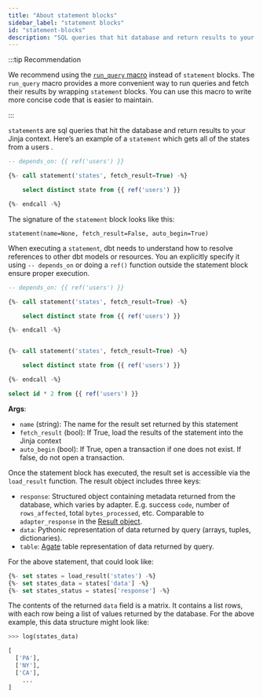 ```yaml
---
title: "About statement blocks"
sidebar_label: "statement blocks"
id: "statement-blocks"
description: "SQL queries that hit database and return results to your jinja context."
---
```


:::tip Recommendation

We recommend using the [`run_query` macro](/reference/dbt-jinja-functions/run_query) instead of `statement` blocks. The `run_query` macro provides a more convenient way to run queries and fetch their results by wrapping `statement` blocks. You can use this macro to write more concise code that is easier to maintain.

:::

`statement`s are sql queries that hit the database and return results to your Jinja context. Here’s an example of a `statement` which gets all of the states from a users <Term id="table" />.

<File name='get_states_statement.sql'>

```sql
-- depends_on: {{ ref('users') }}

{%- call statement('states', fetch_result=True) -%}

    select distinct state from {{ ref('users') }}

{%- endcall -%}
```

</File>

The signature of the `statement` block looks like this:

```
statement(name=None, fetch_result=False, auto_begin=True)
```

When executing a `statement`, dbt needs to understand how to resolve references to other dbt models or resources. You an explicitly specify it using `-- depends_on` or doing a `ref()` function outside the statement block ensure proper execution.

<expandable alt_header="Example using -- depends_on">

```sql
-- depends_on: {{ ref('users') }}

{%- call statement('states', fetch_result=True) -%}

    select distinct state from {{ ref('users') }}

{%- endcall -%}
```
</expandable>

<expandable alt_header="Example using ref() function">

```sql

{%- call statement('states', fetch_result=True) -%}

    select distinct state from {{ ref('users') }}

{%- endcall -%}

select id * 2 from {{ ref('users') }}
```
</expandable>

__Args__:
 - `name` (string): The name for the result set returned by this statement
 - `fetch_result` (bool): If True, load the results of the statement into the Jinja context
 - `auto_begin` (bool): If True, open a transaction if one does not exist. If false, do not open a transaction.

Once the statement block has executed, the result set is accessible via the `load_result` function. The result object includes three keys:
- `response`: Structured object containing metadata returned from the database, which varies by adapter. E.g. success `code`, number of `rows_affected`, total `bytes_processed`, etc. Comparable to `adapter_response` in the [Result object](/reference/dbt-classes#result-objects).
- `data`: Pythonic representation of data returned by query (arrays, tuples, dictionaries).
- `table`: [Agate](https://agate.readthedocs.io/page/api/table.html) table representation of data returned by query.

For the above statement, that could look like:

<File name='load_states.sql'>

```sql
{%- set states = load_result('states') -%}
{%- set states_data = states['data'] -%}
{%- set states_status = states['response'] -%}
```

</File>

The contents of the returned `data` field is a matrix. It contains a list rows, with each row being a list of values returned by the database. For the above example, this data structure might look like:

<File name='states.sql'>

```python
>>> log(states_data)

[
  ['PA'],
  ['NY'],
  ['CA'],
	...
]
```

</File>
